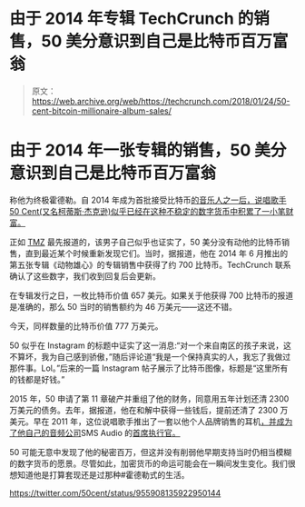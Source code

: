 # 由于 2014 年专辑 TechCrunch 的销售，50 美分意识到自己是比特币百万富翁

> 原文：<https://web.archive.org/web/https://techcrunch.com/2018/01/24/50-cent-bitcoin-millionaire-album-sales/>

# 由于 2014 年一张专辑的销售，50 美分意识到自己是比特币百万富翁

称他为终极霍德勒。自 2014 年成为首批接受比特币[的音乐人之一后，说唱歌手 50 Cent(又名柯蒂斯·杰克逊)似乎已经在这种不稳定的数字货币中积累了一小笔财富。](https://web.archive.org/web/20221204120206/https://beta.techcrunch.com/2014/06/03/you-can-buy-50-cents-new-album-with-bitcoin/)

正如 [TMZ](https://web.archive.org/web/20221204120206/http://www.tmz.com/2018/01/23/50-cent-made-millions-bitcoin-animal-ambition-album/) 最先报道的，该男子自己似乎也证实了，50 美分没有动他的比特币销售，直到最近某个时候重新发现它们。当时，据报道，他在 2014 年 6 月推出的第五张专辑《动物雄心》的专辑销售中获得了约 700 比特币。TechCrunch 联系确认了这些数字，我们收到回复后会更新。

在专辑发行之日，一枚比特币价值 657 美元。如果关于他获得 700 比特币的报道是准确的，那么 50 当时的销售额约为 46 万美元——这还不错。

今天，同样数量的比特币价值 777 万美元。

50 似乎在 Instagram 的标题中证实了这一消息:“对一个来自南区的孩子来说，这不算坏，我为自己感到骄傲，”随后评论道“我是一个保持真实的人，我忘了我做过那件事。Lol。”后来的一篇 Instagram 帖子展示了比特币图像，标题是“这里所有的钱都是好钱。”

2015 年，50 申请了第 11 章破产并重组了他的财务，同意用五年计划还清 2300 万美元的债务。去年，据报道，他在和解中获得一些钱后，提前还清了 2300 万美元。早在 2011 年，这位说唱歌手推出了一套以他个人品牌销售的耳机[，并成为了他自己的音频公司](https://web.archive.org/web/20221204120206/https://beta.techcrunch.com/2011/12/05/50-cent-debuts-his-new-cans-street-and-sync-by-50-video/)SMS Audio 的[首席执行官。](https://web.archive.org/web/20221204120206/https://beta.techcrunch.com/2011/09/14/50-cent-sms-audio-konoaudio/)

50 可能无意中发现了他的秘密百万，但这并没有削弱他早期支持当时仍相当模糊的数字货币的愿景。尽管如此，加密货币的命运可能会在一瞬间发生变化。我们很想知道他是打算套现还是过那种#霍德勒式的生活。

https://twitter.com/50cent/status/955908135922950144
